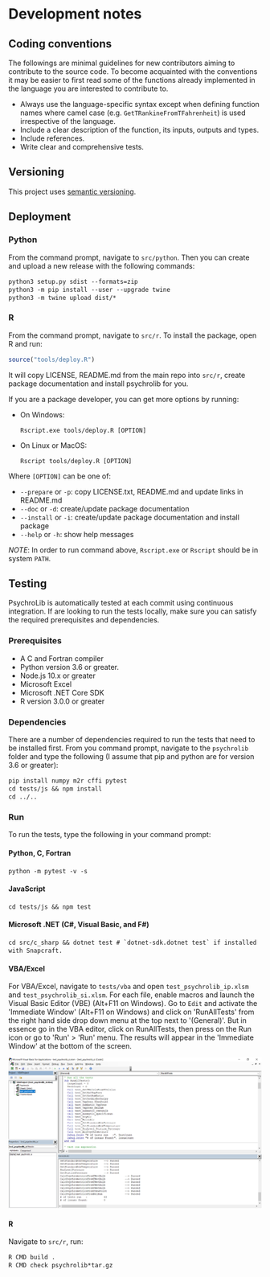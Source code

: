 # Development notes

## Coding conventions

The followings are minimal guidelines for new contributors aiming to contribute to the source code. To become acquainted with the conventions it may be easier to first read some of the functions already implemented in the language you are interested to contribute to.

- Always use the language-specific syntax except when defining function names where camel case (e.g. `GetTRankineFromTFahrenheit`) is used irrespective of the language.
- Include a clear description of the function, its inputs, outputs and types.
- Include references.
- Write clear and comprehensive tests.


## Versioning

This project uses [semantic versioning](https://semver.org/).


## Deployment

### Python 

From the command prompt, navigate to `src/python`. Then you can create and upload a new release with the following commands:

```
python3 setup.py sdist --formats=zip
python3 -m pip install --user --upgrade twine
python3 -m twine upload dist/*
```

### R

From the command prompt, navigate to `src/r`. To install the package, open R and run:

```r
source("tools/deploy.R")
```

It will copy LICENSE, README.md from the main repo into `src/r`, create package documentation and install psychrolib for you.

If you are a package developer, you can get more options by running:

- On Windows:
  ```
  Rscript.exe tools/deploy.R [OPTION]
  ```

- On Linux or MacOS:
  ```
  Rscript tools/deploy.R [OPTION]
  ```

Where `[OPTION]` can be one of:

* `--prepare` or `-p`: copy LICENSE.txt, README.md and update links in README.md
* `--doc` or `-d`: create/update package documentation
* `--install` or `-i`: create/update package documentation and install package
* `--help` or `-h`: show help messages

*NOTE*: In order to run command above, `Rscript.exe` or `Rscript` should be in system `PATH`.

## Testing

PsychroLib is automatically tested at each commit using continuous integration. If are looking to run the tests locally, make sure you can satisfy the required prerequisites and dependencies.

### Prerequisites

- A C and Fortran compiler
- Python version 3.6 or greater.
- Node.js 10.x or greater
- Microsoft Excel
- Microsoft .NET Core SDK
- R version 3.0.0 or greater


### Dependencies

There are a number of dependencies required to run the tests that need to be installed first. From you command prompt, navigate to the `psychrolib` folder and type the following (I assume that pip and python are for version 3.6 or greater):

```
pip install numpy m2r cffi pytest
cd tests/js && npm install
cd ../..
```


### Run

To run the tests, type the following in your command prompt:


#### Python, C, Fortran
```
python -m pytest -v -s
```


#### JavaScript
```
cd tests/js && npm test
```


#### Microsoft .NET (C#, Visual Basic, and F#)

```
cd src/c_sharp && dotnet test # `dotnet-sdk.dotnet test` if installed with Snapcraft.
```

#### VBA/Excel
For VBA/Excel, navigate to `tests/vba` and open `test_psychrolib_ip.xlsm` and `test_psychrolib_si.xlsm`. For each file, enable macros and launch the Visual Basic Editor (VBE) (Alt+F11 on Windows). Go to `Edit` and activate the 'Immediate Window' (Alt+F11 on Windows) and click on 'RunAllTests' from the right hand side drop down menu at the top next to '(General)'.   But in essence go in the VBA editor, click on RunAllTests, then press on the Run icon or go to 'Run' > 'Run' menu. The results will appear in the 'Immediate Window' at the bottom of the screen.

![VBA/Excel Test](assets/excel_test.png)


#### R

Navigate to `src/r`, run:

```
R CMD build .
R CMD check psychrolib*tar.gz
```
